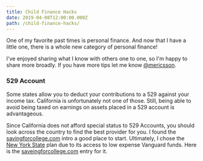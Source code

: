 ```yaml
---
title: Child Finance Hacks
date: 2019-04-08T12:00:00.000Z
path: /child-finance-hacks/
---
```


One of my favorite past times is personal finance. And now that I have a little one, there is a whole new category of personal finance!

I've enjoyed sharing what I know with others one to one, so I'm happy to share more broadly. If you have more tips let me know [@mericsson](https://twitter.com/mericsson).

### 529 Account 

Some states allow you to deduct your contributions to a 529 against your income tax.  California is unfortunately not one of those. Still, being able to avoid being taxed on earnings on assets placed in a 529 account is advantageous.

Since California does not afford special status to 529 Accounts, you should look across the country to find the best provider for you. I found the [savingforcollege.com](https://www.savingforcollege.com/intro-to-529s/which-is-the-best-529-plan-available) intro a good place to start. Ultimately, I chose the [New York State](https://www.nysaves.org) plan due to its access to low expense Vanguard funds. Here is the [saveingforcollege.com](https://www.savingforcollege.com/529-plans/new-york/new-york-529-college-savings-program-direct-plan/investment-options) entry for it.

### 
